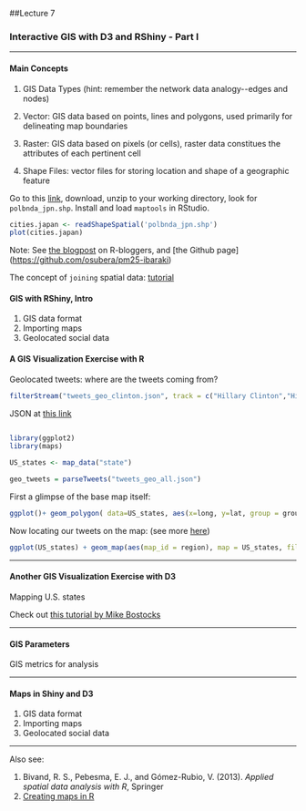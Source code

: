 ##Lecture 7

### Interactive GIS with D3 and RShiny - Part I

----
#### Main Concepts

1. GIS Data Types (hint: remember the network data analogy--edges and nodes) 

  1. Vector: GIS data based on points, lines and polygons, used primarily for delineating map boundaries
  2. Raster: GIS data based on pixels (or cells), raster data constitues the attributes of each pertinent cell 

2. Shape Files: vector files for storing location and shape of a geographic feature 

Go to this [link](http://www1.gsi.go.jp/geowww/globalmap-gsi/download/data/gm-japan/gm-jpn-all_u_2_1.zip), download, unzip to your working directory, look for ``polbnda_jpn.shp``. Install and load ``maptools`` in RStudio. 

```r
cities.japan <- readShapeSpatial('polbnda_jpn.shp')
plot(cities.japan)
```

Note: See [the blogpost](http://www.r-bloggers.com/first-step-on-gis-with-r/) on R-bloggers, and [the Github page] (https://github.com/osubera/pm25-ibaraki)


The concept of ``joining`` spatial data: [tutorial](https://dl.dropboxusercontent.com/u/9577903/broomspatial.pdf)


#### GIS with RShiny, Intro

1. GIS data format
2. Importing maps
3. Geolocated social data

#### A GIS Visualization Exercise with R
Geolocated tweets: where are the tweets coming from?

```r
filterStream("tweets_geo_clinton.json", track = c("Hillary Clinton","Hillaryclinton"),locations=c(-127.49,24.21,-65.96,50.35), timeout = 1800,oauth = my_oauth)
```

JSON at [this link](https://www.dropbox.com/sh/zyy9tsvibrl4d63/AADFaPaFYxOBpbw0OOF1W2csa?dl=0)


```r

library(ggplot2)
library(maps)

US_states <- map_data("state")

geo_tweets = parseTweets("tweets_geo_all.json")
```

First a glimpse of the base map itself:

```r
ggplot()+ geom_polygon( data=US_states, aes(x=long, y=lat, group = group),colour="white", fill="grey10" )
```

Now locating our tweets on the map: (see more [here](http://docs.ggplot2.org/current/coord_map.html))

```r
ggplot(US_states) + geom_map(aes(map_id = region), map = US_states, fill = "grey90", color = "grey50", size = 0.25) + expand_limits(x = US_states$long, y = US_states$lat) + scale_x_continuous("Longitude") + scale_y_continuous("Latitude") + theme_minimal() + geom_point(data = geo_tweets, aes(x = lon, y = lat), size = 1, alpha = 1/5, color = "blue")
```

----

#### Another GIS Visualization Exercise with D3
Mapping U.S. states

Check out [this tutorial by Mike Bostocks](https://bost.ocks.org/mike/map/)

----
#### GIS Parameters

GIS metrics for analysis

----

#### Maps in Shiny and D3

1. GIS data format
2. Importing maps
3. Geolocated social data

----
Also see:

1. Bivand, R. S., Pebesma, E. J., and Gómez-Rubio, V. (2013). _Applied spatial data analysis with R_, Springer
2. [Creating maps in R](https://github.com/Robinlovelace/Creating-maps-in-R)



